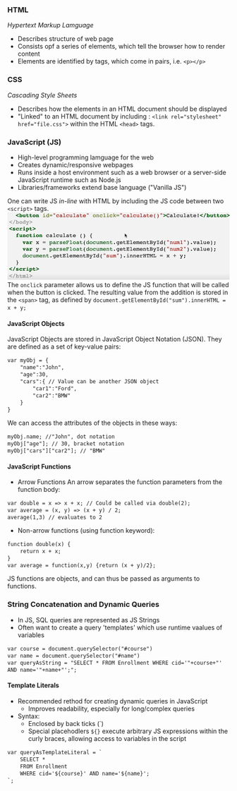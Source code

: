### HTML
*Hypertext Markup Lamguage*
* Describes structure of web page
* Consists opf a series of elements, which tell the browser how to render content
* Elements are identified by tags, which come in pairs, i.e. `<p></p>`

### CSS
*Cascading Style Sheets*
* Describes how the elements in an HTML document should be displayed
* "Linked" to an HTML document by including :
`<link rel="stylesheet" href="file.css">`
within the HTML `<head>` tags.

### JavaScript (JS)
* High-level programming lamguage for the web
* Creates dynamic/responsive webpages
* Runs inside a host environment such as a web browser or a server-side JavaScript runtime such as Node.js
* Libraries/frameworks extend base language ("Vanilla JS")

One can write JS *in-line* with HTML by including the JS code between two `<script>` tags. 
![c6b7a375e6797cebc97c8de23f5e5145.png](../_resources/c6b7a375e6797cebc97c8de23f5e5145.png)
The `onclick` parameter allows us to define the JS function that will be called when the button is clicked.
The resulting value from the addition is stored in the `<span>` tag, as defined by `document.getElementById("sum").innerHTML = x + y;`

#### JavaScript Objects 
JavaScript Objects are stored in JavaScript Object Notation (JSON). They are defined as a set of key-value pairs:
```
var myObj = {
	"name":"John",
	"age":30,
	"cars":{ // Value can be another JSON object
		"car1":"Ford",
		"car2":"BMW"
	}
}
```
We can access the attributes of the objects in these ways:
```
myObj.name; //"John", dot notation
myObj["age"]; // 30, bracket notation
myObj["cars"]["car2"]; // "BMW"
```

#### JavaScript Functions
* Arrow Functions
An arrow separates the function parameters from the function body:
```
var double = x => x + x; // Could be called via double(2);
var average = (x, y) => (x + y) / 2;
average(1,3) // evaluates to 2
```
* Non-arrow functions (using function keyword):
```
function double(x) {
	return x + x;
}
var average = function(x,y) {return (x + y)/2};
```
JS functions are objects, and can thus be passed as arguments to functions.

### String Concatenation and Dynamic Queries
* In JS, SQL queries are represented as JS Strings
* Often want to create a query 'templates' which use runtime vaalues of variables
```
var course = document.querySelector("#course")
var name = document.querySelector("#name")
var queryAsString = "SELECT * FROM Enrollment WHERE cid='"+course+"' AND name='"+name+"';";
```

#### Template Literals
* Recommended rethod for creating dynamic queries in JavaScript
	* Improves readability, especially for long/complex queries
* Syntax:
	* Enclosed by back ticks (`)
	* Special placehodlers `${}` execute arbitrary JS expressions within the curly braces, allowing access to variables in the script
```
var queryAsTemplateLiteral = `
	SELECT *
	FROM Enrollment
	WHERE cid='${course}' AND name='${name}';
`;
```